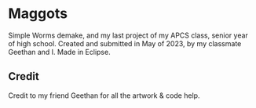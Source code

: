 # Maggots
Simple Worms demake, and my last project of my APCS class, senior year of high school. Created and submitted in May of 2023, by my classmate Geethan and I. Made in Eclipse.

## Credit
Credit to my friend Geethan for all the artwork & code help.
